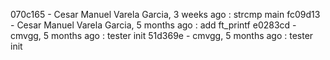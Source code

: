 070c165 - Cesar Manuel Varela Garcia, 3 weeks ago : strcmp main
fc09d13 - Cesar Manuel Varela Garcia, 5 months ago : add ft_printf
e0283cd - cmvgg, 5 months ago : tester init
51d369e - cmvgg, 5 months ago : tester init